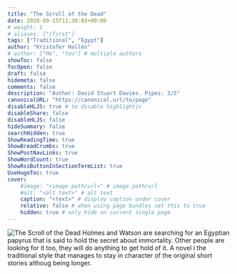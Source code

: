 ```yaml
---
title: "The Scroll of the Dead"
date: 2020-09-15T11:30:03+00:00
# weight: 1
# aliases: ["/first"]
tags: ["Traditional", "Egypt"]
author: "Kristofer Hallén"
# author: ["Me", "You"] # multiple authors
showToc: false
TocOpen: false
draft: false
hidemeta: false
comments: false
description: "Author: David Stuart Davies. Pipes: 3/5"
canonicalURL: "https://canonical.url/to/page"
disableHLJS: true # to disable highlightjs
disableShare: false
disableHLJS: false
hideSummary: false
searchHidden: true
ShowReadingTime: true
ShowBreadCrumbs: true
ShowPostNavLinks: true
ShowWordCount: true
ShowRssButtonInSectionTermList: true
UseHugoToc: true
cover:
    #image: "<image path/url>" # image path/url
    #alt: "<alt text>" # alt text
    caption: "<text>" # display caption under cover
    relative: false # when using page bundles set this to true
    hidden: true # only hide on current single page
---
```


![The Scroll of the Dead](/sherlock/the-scroll-of-the-dead.jpg#floatleft) Holmes and Watson are searching for an Egyptian papyrus that is said to hold the secret about immortality. Other people are looking for it too, they will do anything to get hold of it. A novel i the traditional style that manages to stay in character of the original short stories althoug being longer. 


